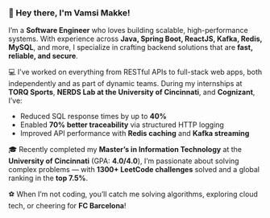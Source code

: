 ### 👋 Hey there, I'm Vamsi Makke!

I’m a **Software Engineer** who loves building scalable, high-performance systems. With experience across **Java, Spring Boot, ReactJS, Kafka, Redis, MySQL**, and more, I specialize in crafting backend solutions that are **fast, reliable, and secure**.

💻 I’ve worked on everything from RESTful APIs to full-stack web apps, both independently and as part of dynamic teams. During my internships at **TORQ Sports**, **NERDS Lab at the University of Cincinnati**, and **Cognizant**, I’ve:

* Reduced SQL response times by up to **40%**
* Enabled **70% better traceability** via structured HTTP logging
* Improved API performance with **Redis caching** and **Kafka streaming**

🎓 Recently completed my **Master’s in Information Technology** at the **University of Cincinnati** (GPA: **4.0/4.0**), I’m passionate about solving complex problems — with **1300+ LeetCode challenges** solved and a global ranking in the **top 7.5%**.

⚽ When I’m not coding, you’ll catch me solving algorithms, exploring cloud tech, or cheering for **FC Barcelona**!

